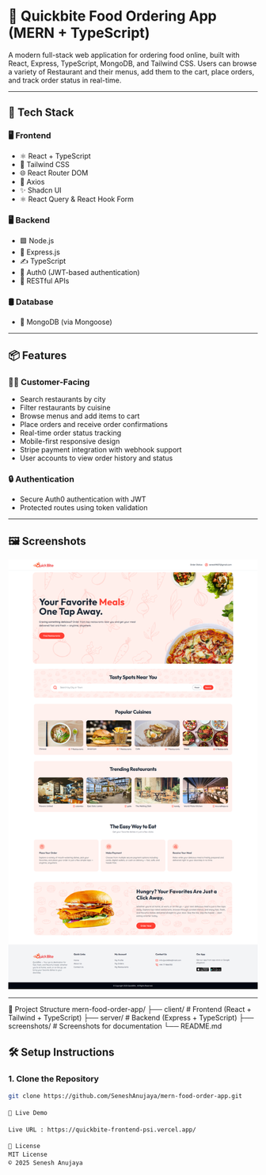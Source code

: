 # 🍔 Quickbite Food Ordering App (MERN + TypeScript)

A modern full-stack web application for ordering food online, built with React, Express, TypeScript, MongoDB, and Tailwind CSS. Users can browse a variety of Restaurant and their menus, add them to the cart, place orders, and track order status in real-time.

---

## 🧰 Tech Stack

### 🖥 Frontend
- ⚛️ React + TypeScript
- 🎨 Tailwind CSS
- 🌐 React Router DOM
- 🔗 Axios
- ✨ Shadcn UI
- ⚛️ React Query & React Hook Form

### 🖥 Backend
- 🟩 Node.js
- 🚀 Express.js
- ✍️ TypeScript
- 🔐 Auth0 (JWT-based authentication)
- 📂 RESTful APIs

### 🛢 Database
- 🧾 MongoDB (via Mongoose)

---

## 📦 Features

### 👨‍🍳 Customer-Facing
- Search restaurants by city
- Filter restaurants by cuisine
- Browse menus and add items to cart
- Place orders and receive order confirmations
- Real-time order status tracking
- Mobile-first responsive design
- Stripe payment integration with webhook support
- User accounts to view order history and status


### 🔒 Authentication

- Secure Auth0 authentication with JWT
- Protected routes using token validation

---

## 🖼 Screenshots

![Home Page](./screenshots/quickbite.png)

---

📂 Project Structure
mern-food-order-app/
├── client/             # Frontend (React + Tailwind + TypeScript)
├── server/             # Backend (Express + TypeScript)
├── screenshots/        # Screenshots for documentation
└── README.md


## 🛠 Setup Instructions

### 1. Clone the Repository

```bash
git clone https://github.com/SeneshAnujaya/mern-food-order-app.git

🚀 Live Demo

Live URL : https://quickbite-frontend-psi.vercel.app/

📝 License
MIT License
© 2025 Senesh Anujaya

